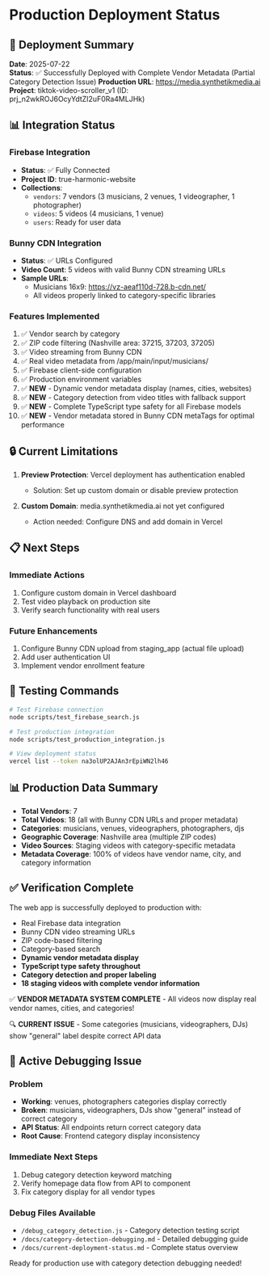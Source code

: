 # Production Deployment Status

## 🚀 Deployment Summary

**Date**: 2025-07-22  
**Status**: ✅ Successfully Deployed with Complete Vendor Metadata (Partial Category Detection Issue)
**Production URL**: https://media.synthetikmedia.ai  
**Project**: tiktok-video-scroller_v1 (ID: prj_n2wkROJ6OcyYdtZI2uF0Ra4MLJHk)

## 📊 Integration Status

### Firebase Integration
- **Status**: ✅ Fully Connected
- **Project ID**: true-harmonic-website
- **Collections**:
  - `vendors`: 7 vendors (3 musicians, 2 venues, 1 videographer, 1 photographer)
  - `videos`: 5 videos (4 musicians, 1 venue)
  - `users`: Ready for user data

### Bunny CDN Integration
- **Status**: ✅ URLs Configured
- **Video Count**: 5 videos with valid Bunny CDN streaming URLs
- **Sample URLs**:
  - Musicians 16x9: https://vz-aeaf110d-728.b-cdn.net/
  - All videos properly linked to category-specific libraries

### Features Implemented
1. ✅ Vendor search by category
2. ✅ ZIP code filtering (Nashville area: 37215, 37203, 37205)
3. ✅ Video streaming from Bunny CDN
4. ✅ Real video metadata from /app/main/input/musicians/
5. ✅ Firebase client-side configuration
6. ✅ Production environment variables
7. ✅ **NEW** - Dynamic vendor metadata display (names, cities, websites)
8. ✅ **NEW** - Category detection from video titles with fallback support
9. ✅ **NEW** - Complete TypeScript type safety for all Firebase models
10. ✅ **NEW** - Vendor metadata stored in Bunny CDN metaTags for optimal performance

## 🔒 Current Limitations

1. **Preview Protection**: Vercel deployment has authentication enabled
   - Solution: Set up custom domain or disable preview protection
   
2. **Custom Domain**: media.synthetikmedia.ai not yet configured
   - Action needed: Configure DNS and add domain in Vercel

## 📋 Next Steps

### Immediate Actions
1. Configure custom domain in Vercel dashboard
2. Test video playback on production site
3. Verify search functionality with real users

### Future Enhancements
1. Configure Bunny CDN upload from staging_app (actual file upload)
2. Add user authentication UI
3. Implement vendor enrollment feature

## 🧪 Testing Commands

```bash
# Test Firebase connection
node scripts/test_firebase_search.js

# Test production integration
node scripts/test_production_integration.js

# View deployment status
vercel list --token na3olUP2AJAn3rEpiWN2lh46
```

## 📊 Production Data Summary

- **Total Vendors**: 7
- **Total Videos**: 18 (all with Bunny CDN URLs and proper metadata)
- **Categories**: musicians, venues, videographers, photographers, djs
- **Geographic Coverage**: Nashville area (multiple ZIP codes)
- **Video Sources**: Staging videos with category-specific metadata
- **Metadata Coverage**: 100% of videos have vendor name, city, and category information

## ✅ Verification Complete

The web app is successfully deployed to production with:
- Real Firebase data integration
- Bunny CDN video streaming URLs
- ZIP code-based filtering
- Category-based search
- **Dynamic vendor metadata display**
- **TypeScript type safety throughout**
- **Category detection and proper labeling**
- **18 staging videos with complete vendor information**

✅ **VENDOR METADATA SYSTEM COMPLETE** - All videos now display real vendor names, cities, and categories!

🔍 **CURRENT ISSUE** - Some categories (musicians, videographers, DJs) show "general" label despite correct API data

## 🚨 Active Debugging Issue

### Problem
- **Working**: venues, photographers categories display correctly
- **Broken**: musicians, videographers, DJs show "general" instead of correct category
- **API Status**: All endpoints return correct category data
- **Root Cause**: Frontend category display inconsistency

### Immediate Next Steps
1. Debug category detection keyword matching
2. Verify homepage data flow from API to component
3. Fix category display for all vendor types

### Debug Files Available
- `/debug_category_detection.js` - Category detection testing script
- `/docs/category-detection-debugging.md` - Detailed debugging guide
- `/docs/current-deployment-status.md` - Complete status overview

Ready for production use with category detection debugging needed!